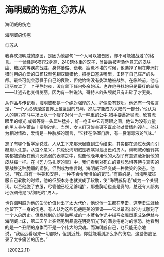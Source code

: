 # 海明威的伤疤_◎苏从

海明威的伤疤

海明威的伤疤

◎苏从

我喜欢海明威的原因，是因为他那句“一个人可以被击败，却不可能被战胜”的格言。一个曾经是6英尺2身高、240磅体重的汉子，当最后被考验他意志的皮肤癌、糖尿病等疾病战胜，身体萎缩、衰老、疲惫不堪的时候，他选择了用在非洲打猎时用的心爱的口径12型包银双筒猎枪，把枪口塞进嘴里，击碎了自己庄严的头颅。最终可能会恐惧于自己的衰败，但他始终没有委琐地被战胜。在临终前，他与玛丽度过了一个平静的夜，没有留下任何多余的话。也许他寻找的只是最好的结局——让逝去也变得美丽。因为有一种说法，哥特人的头颅就只有击碎了才更美。

从作品与传记看，海明威都是一个绝对强悍的人，好像没有软肋。他还有一句名言是，“一个人必须是这世界上最坚固的岛屿，然后才能成为大陆的一部分。”他认为人的魅力在斗牛场上以一个瘦子对付一头一吨重的公牛.猎手要逼近猛虎，欣赏虎眼里的绿光.或者等待一头犀牛猛扑，好一枪击中它的两眼之间。他认为没有力量的男人是在荒岛上阉割过的。当然，女人们可能普遍不喜欢他对爱情的观点。他认为相对情欲，爱情是一种肮脏的谎言，“它挂在浴室门后，有一股消毒液的气味。”

忘了有哪个哲学家说过，人从生下来那天起直到生命结束，其实都在通过表演而引起别人注意。从这个意义，只能说海明威是表演得最出色的男人。海明威的脆弱其实都被遮蔽在他消灭脆弱的表演之中，就像他晚年用他的大胡子有意遮蔽折磨他的皮肤癌一样。在《乞力马扎罗的雪》中，我们看到对死亡的紧张恐惧等待与真实的要战胜这种脆弱的紧张，但到成为格言时，海明威已经变成一种微笑的姿态。他说，“死亡自有一种美和安静，一种不会令我惧怕的变形。”有趣的是，当海明威征服自己软肋的时候，他的征服本身也就变成了软肋，使“海明威胸毛”成为一个关键词。以至他脱了衣服，尽管他已经足够粗犷，那些胸毛也全是真的，总还有人鄙夷地强调他是“贴胸毛的”男人。

也许海明威为他的生命价值付出了太大代价，他说他一生都在拳击，这拳击生涯给他留下了一身的伤疤。有人认为这些伤疤是美的表识——它以最杰出的方式雕刻了一个人的历史。但我想到的却是海明威的一本著名传记中描写女雕塑家艾洛伊丝与海明威上床，第二天早上突然见到暴露在明亮阳光下的满身疮疤时的惊恐。她看到的是一个丑陋的身体而不是一个伟大的灵魂。而海明威自己，也只能无奈地说，“我远远看起来一切都好，但到近处，你就能看到那么多的伤疤，这些伤疤记录了太多痛苦的历史。”

（2002.2.11）